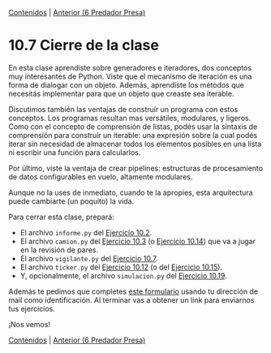 [Contenidos](../Contenidos.md) \| [Anterior (6 Predador Presa)](06_PredadorPresa.md)

# 10.7 Cierre de la clase

En esta clase aprendiste sobre generadores e iteradores, dos conceptos muy interesantes de Python. Viste que el mecanismo de iteración es una forma de dialogar con un objeto. Además, aprendiste los métodos que necesitás implementar para que un objeto que creaste sea iterable. 

Discutimos también las ventajas de construír un programa con estos conceptos. Los programas resultan mas versátiles, modulares, y ligeros. Como con el concepto de comprensión de listas, podés usar la sintaxis de comprensión para construír un iterable: una expresión sobre la cual podés iterar sin necesidad de almacenar todos los elementos posibles en una lista ni escribir una función para calcularlos.

Por último, viste la ventaja de crear pipelines: estructuras de procesamiento de datos configurables en vuelo, altamente modulares.  

Aunque no la uses de inmediato, cuando te la apropies, esta arquitectura puede cambiarte (un poquito) la vida.

Para cerrar esta clase, prepará:
 
* El archivo `informe.py` del [Ejercicio 10.2](../10_Generadores_e_Iteradores/02_protocolo_Iteracion.md#ejercicio-102-iteración-sobre-objetos).
* El archivo `camion.py` del [Ejercicio 10.3](../10_Generadores_e_Iteradores/02_protocolo_Iteracion.md#ejercicio-103-un-iterador-adecuado) (o [Ejercicio 10.14](../10_Generadores_e_Iteradores/05_Mas_generadores.md#ejercicio-1014-expresiones-generadoras-como-argumentos-en-funciones)) que va a jugar en la revisión de pares.
* El archivo `vigilante.py` del [Ejercicio 10.7](../10_Generadores_e_Iteradores/03_iteracion_a_medida.md#ejercicio-107-cambios-de-precio-de-un-camión).
* El archivo `ticker.py` del [Ejercicio 10.12](../10_Generadores_e_Iteradores/04_Producers_consumers.md#ejercicio-1012-el-pipeline-ensamblado) (o del [Ejercicio 10.15](../10_Generadores_e_Iteradores/05_Mas_generadores.md#ejercicio-1015-código-simple)).
* Y, opcionalmente, el archivo `simulacion.py` del [Ejercicio 10.19](../10_Generadores_e_Iteradores/06_PredadorPresa.md#ejercicio-1019-alcanzando-la-madurez).

Además te pedimos  que completes [este formulario](https://docs.google.com/forms/d/176NfxPBJ7yqvl2MV79QQAezE8bvGbo4WxD5kVIR0OeY) usando tu dirección de mail como identificación.  Al terminar vas a obtener un link para enviarnos tus ejercicios. 

¡Nos vemos!


[Contenidos](../Contenidos.md) \| [Anterior (6 Predador Presa)](06_PredadorPresa.md)


